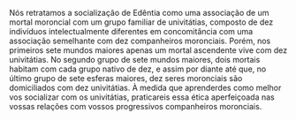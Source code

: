 ﻿Nós retratamos a socialização de Edêntia como uma associação de um mortal moroncial com um grupo familiar de univitátias, composto de dez indivíduos intelectualmente diferentes em concomitância com uma associação semelhante com dez companheiros moronciais. Porém, nos primeiros sete mundos maiores apenas um mortal ascendente vive com dez univitátias. No segundo grupo de sete mundos maiores, dois mortais habitam com cada grupo nativo de dez, e assim por diante até que, no último grupo de sete esferas maiores, dez seres moronciais são domiciliados com dez univitátias. À medida que aprenderdes como melhor vos socializar com os univitátias, praticareis essa ética aperfeiçoada nas vossas relações com vossos progressivos companheiros moronciais.